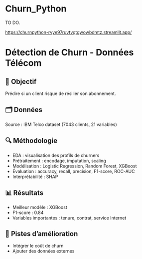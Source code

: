 # Churn_Python

TO DO.

https://churnpython-rvye97ruvtvqtgwowbdmtz.streamlit.app/


# Détection de Churn - Données Télécom

## 🎯 Objectif
Prédire si un client risque de résilier son abonnement.

## 🗂️ Données
Source : IBM Telco dataset (7043 clients, 21 variables)

## 🔍 Méthodologie
- EDA : visualisation des profils de churners
- Prétraitement : encodage, imputation, scaling
- Modélisation : Logistic Regression, Random Forest, XGBoost
- Évaluation : accuracy, recall, precision, F1-score, ROC-AUC
- Interprétabilité : SHAP

## 📊 Résultats
- Meilleur modèle : XGBoost
- F1-score : 0.84
- Variables importantes : tenure, contrat, service Internet

## 🧠 Pistes d’amélioration
- Intégrer le coût de churn
- Ajouter des données externes

